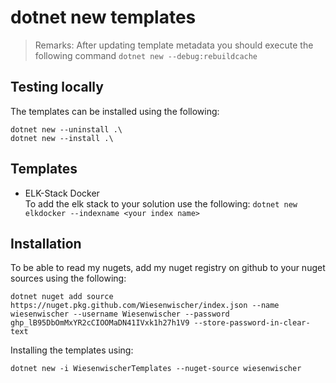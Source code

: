 # dotnet new  templates


> Remarks:
After updating template metadata you should execute the following command
    ````
    dotnet new --debug:rebuildcache
    ````
## Testing locally
The templates can be installed using the following:
````
dotnet new --uninstall .\
dotnet new --install .\
````
## Templates
- ELK-Stack Docker   
       To add the elk stack to your solution use the following:
        ````
        dotnet new elkdocker --indexname <your index name>
        ````
        
## Installation

To be able to read my nugets, add my nuget registry on github to your nuget sources using the following:
````
dotnet nuget add source https://nuget.pkg.github.com/Wiesenwischer/index.json --name wiesenwischer --username Wiesenwischer --password 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 --store-password-in-clear-text
````

Installing the templates using:
````
dotnet new -i WiesenwischerTemplates --nuget-source wiesenwischer
````
